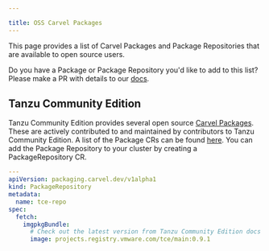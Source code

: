 ```yaml
---

title: OSS Carvel Packages
---
```


This page provides a list of Carvel Packages and Package Repositories that are available to open source users. 

Do you have a Package or Package Repository you'd like to add to this list? Please make a PR with details to our [docs](https://github.com/carvel-dev/carvel/blob/develop/site/content/kapp-controller/docs/develop/oss-packages.md).

## Tanzu Community Edition
Tanzu Community Edition provides several open source [Carvel Packages](https://tanzucommunityedition.io/packages/). These are actively contributed to and maintained by contributors to Tanzu Community Edition. A list of the Package CRs can be found [here](https://github.com/vmware-tanzu/community-edition/tree/main/addons/packages). You can add the Package Repository to your cluster by creating a PackageRepository CR.

```yaml
---
apiVersion: packaging.carvel.dev/v1alpha1
kind: PackageRepository
metadata:
  name: tce-repo
spec:
  fetch:
    imgpkgBundle:
      # Check out the latest version from Tanzu Community Edition docs
      image: projects.registry.vmware.com/tce/main:0.9.1
```
